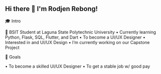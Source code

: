 ## Hi there 👋 I'm Rodjen Rebong!
 🎓 Intro

 
👨 BSIT Student at Laguna State Polytechnic University
   • Currently learning Python, Flask, SQL, Flutter, and Dart
   • To become a UI/UX Designer
   • Interested in and UI/UX Design
   • I’m currently working on our Capstone Project

🎯 Goals


   • To become a skilled UI/UX Designer
   • To get a stable job w/ good pay
